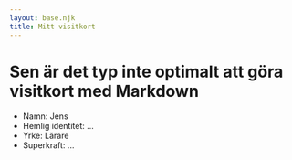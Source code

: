 ```yaml
---
layout: base.njk
title: Mitt visitkort
---
```


# Sen är det typ inte optimalt att göra visitkort med Markdown

* Namn: Jens
* Hemlig identitet: ...
* Yrke: Lärare
* Superkraft: ...